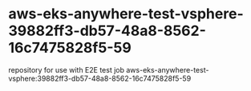 # aws-eks-anywhere-test-vsphere-39882ff3-db57-48a8-8562-16c7475828f5-59
repository for use with E2E test job aws-eks-anywhere-test-vsphere:39882ff3-db57-48a8-8562-16c7475828f5-59
